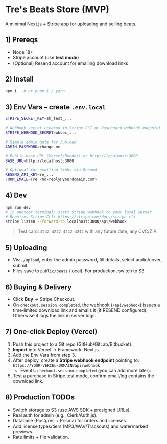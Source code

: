 # Tre's Beats Store (MVP)

A minimal Next.js + Stripe app for uploading and selling beats.

## 1) Prereqs
- Node 18+
- Stripe account (use **test mode**)
- (Optional) Resend account for emailing download links

## 2) Install
```bash
npm i   # or pnpm i / yarn
```

## 3) Env Vars – create `.env.local`
```bash
STRIPE_SECRET_KEY=sk_test_...

# Webhook secret created in Stripe CLI or Dashboard webhook endpoint
STRIPE_WEBHOOK_SECRET=whsec_...

# Simple admin gate for /upload
ADMIN_PASSWORD=change-me

# Public base URL (Vercel/Render) or http://localhost:3000
BASE_URL=http://localhost:3000

# Optional for emailing links via Resend
RESEND_API_KEY=re_...
FROM_EMAIL=Tre <no-reply@yourdomain.com>
```

## 4) Dev
```bash
npm run dev
# In another terminal: start Stripe webhook to your local server
# Requires Stripe CLI: https://stripe.com/docs/stripe-cli
stripe listen --forward-to localhost:3000/api/webhook
```
> Test card: `4242 4242 4242 4242` with any future date, any CVC/ZIP.

## 5) Uploading
- Visit `/upload`, enter the admin password, fill details, select audio/cover, submit.
- Files save to `public/beats` (local). For production, switch to S3.

## 6) Buying & Delivery
- Click **Buy** → Stripe Checkout.
- On `checkout.session.completed`, the webhook (`/api/webhook`) issues a time‑limited download link and emails it (if RESEND configured). Otherwise it logs the link in server logs.

## 7) One‑click Deploy (Vercel)
1. Push this project to a Git repo (GitHub/GitLab/Bitbucket).
2. **Import** into Vercel → Framework: Next.js.
3. Add the Env Vars from step 3.
4. After deploy, create a **Stripe webhook endpoint** pointing to:
   `https://YOUR-VERCEL-DOMAIN/api/webhook`
   - Events: `checkout.session.completed` (you can add more later).
5. Test a purchase in Stripe test mode, confirm email/log contains the download link.

## 8) Production TODOs
- Switch storage to S3 (use AWS SDK + presigned URLs).
- Real auth for admin (e.g., Clerk/Auth.js).
- Database (Postgres + Prisma) for orders and licenses.
- Add license types/tiers (MP3/WAV/Trackouts) and watermarked previews.
- Rate limits + file validation.
